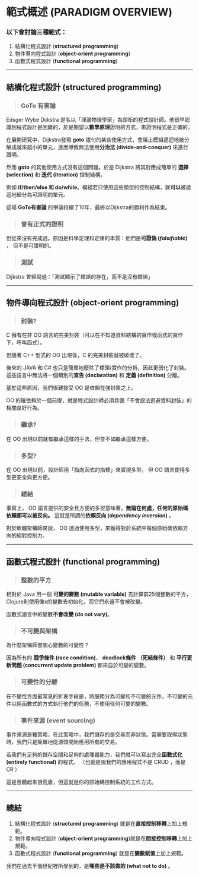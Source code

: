 # **範式概述 (PARADIGM OVERVIEW)**

### 以下會討論三種範式：
 1. 結構化程式設計 (**structured programming**)
 2. 物件導向程式設計 (**object-orient programming**)
 3. 函數式程式設計 (**functional programming**)

---

## 結構化程式設計 (**structured programming**)

> ### **GoTo 有害論**
Edsger Wybe Dijkstra 是名以「理論物理學家」為頭銜的程式設計師。他很早認識到程式設計是困難的，於是期望以**數學原理**證明的方式，來證明程式是正確的。

在展開研究中，Dijkstra發現 **goto** 語句的某些使用方式，會阻止模組遞迴地被分解成越來越小的單元，進而導致無法使用**分治法 (divide-and-conquer)** 來進行證明。

然而 **goto** 的其他使用方式沒有這個問題。於是
Dijkstra 將其對應成簡單的 **選擇 (selection)** 和 **迭代 (iteration)** 控制結構。

例如 **if/then/else 和 do/while**。模組若只使用這些類型的控制結構，就**可以**被遞迴地細分為可證明的單元。

這場 **GoTo有害論** 的爭論持續了10年，最終以Dijkstra的勝利作為結束。

> ### **曾有正式的證明**
但從來沒有完成過。原因是科學定理和定律的本質：他們是**可證偽 (*falsifiable*)** ， 但不是可證明的。

> ### **測試**
Dijkstra 曾經說過：「測試顯示了錯誤的存在，而不是沒有錯誤」

---

## 物件導向程式設計 (**object-orient programming**)

> ### 封裝?
C 擁有在非 OO 語言的完美封裝（可以在不知道資料結構的實作或函式的實作下，呼叫函式）。

但隨著 C++ 型式的 OO 出現後，C 的完美封裝就被破壞了。

後來的 JAVA 和 C# 也只是簡單地廢除了標頭/實作的分拆，因此更弱化了封裝。這些語言中無法將一個類別的**宣告 (declaration)** 和 **定義 (definition)** 分離。

基於這些原因，我們很難接受 OO 是依賴在強封裝之上。

OO 的確依賴於一個前提，就是程式設計師必須具備「不會設法迴避資料封裝」的相關良好行為。

> ### 繼承?
在 OO 出現以前就有繼承這樣的手法，但並不如繼承這樣方便。

> ### 多型?
在 OO 出現以前，設計師用「指向函式的指標」來實現多型。
但 OO 語言使得多型更安全與更方便。

> ### 總結
事實上， OO 語言提供的安全且方便的多型意味著，**無論在何處，任何的原始碼依賴都可以被反向。** 這就是所謂的**依賴反向 (*dependency inversion*)** 。

對於軟體架構師來說， OO 透過使用多型，來獲得對於系統中每個原始碼依賴方向的絕對控制力。

---

## 函數式程式設計 (**functional programming**)

> ### 整數的平方
相對於 Java 用一個 **可變的變數 (mutable variable)** 去計算前25個整數的平方， Clojure則使用像x的變數去初始化，而它們永遠不會被改變。

函數式語言中的變數**不會改變 (do not vary)**。

> ### 不可變與架構

為什麼架構師會關心變數的可變性？

因為所有的 **競爭條件 (race condition)**、 **deadlock條件 （死結條件）** 和 **平行更新問題 (concurrent update problem)** 都來自於可變的變數。

> ### 可變性的分離
在不變性方面最常見的折衷手段是，將服務分為可變和不可變的元件。不可變的元件以純函數式的方式執行他們的任務，不使用任何可變的變數。

> ### 事件來源 (event sourcing)
事件來源是種策略，在此策略中，我們儲存的是交易而非狀態。當需要取得狀態時，我們只是簡單地從源頭開始應用所有的交易。

若我們有足夠的儲存空間和足夠的處理器能力，我們就可以寫出完全**函數式化 (entirely functional)** 的程式。
（也就是說我們的應用程式不是 CRUD ，而是 CR ）

這是否聽起來很荒唐，但這就是你的原始碼控制系統的工作方式。

---

## 總結

1. 結構化程式設計 (**structured programming**) 就是在**直接控制移轉**上加上規範。
2. 物件導向程式設計 (**object-orient programming**)就是在**間接控制移轉**上加上規範。
3. 函數式程式設計 (**functional programming**) 就是在**變數賦值**上加上規範。

我們在過去半個世紀裡所學到的，是**哪些是不該做的 (what not to do)** 。